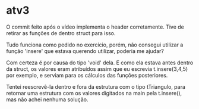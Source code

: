 # atv3
O commit feito após o vídeo implementa o header corretamente. Tive de retirar as funções de dentro struct para isso.

Tudo funciona como pedido no exercício, porém, não consegui utilizar a função 'insere' que estava querendo utilizar, poderia me ajudar?

Com certeza é por causa do tipo 'void' dela. E como ela estava antes dentro da struct, os valores eram atribuídos assim que eu escrevia t.insere(3,4,5) por exemplo, e serviam para os cálculos das funções posteriores. 

Tentei reescrevê-la dentro e fora da estrutura com o tipo tTriangulo, para retornar uma estrutura com os valores digitados na main pela t.insere(), mas não achei nenhuma solução.  
